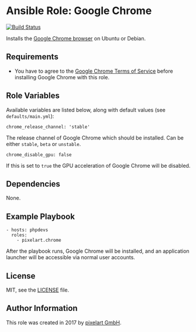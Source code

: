 # Ansible Role: Google Chrome

[![Build Status](https://travis-ci.org/pixelart/ansible-role-chrome.svg?branch=master)](https://travis-ci.org/pixelart/ansible-role-chrome)

Installs the [Google Chrome browser](https://www.google.com/intl/en/chrome/browser/desktop/index.html) on Ubuntu or Debian.

## Requirements

  - You have to agree to the [Google Chrome Terms of Service](https://www.google.com/intl/en/chrome/browser/privacy/eula_text.html) before installing Google Chrome with this role.

## Role Variables

Available variables are listed below, along with default values (see `defaults/main.yml`):

    chrome_release_channel: 'stable'

The release channel of Google Chrome which should be installed. Can be either `stable`, `beta` or `unstable`.

    chrome_disable_gpu: false
    
If this is set to `true` the GPU acceleration of Google Chrome will be disabled.

## Dependencies

None.

## Example Playbook

    - hosts: phpdevs
      roles:
        - pixelart.chrome

After the playbook runs, Google Chrome will be installed, and an application launcher will be accessible via normal user accounts.

## License

MIT, see the [LICENSE](LICENSE) file.

## Author Information

This role was created in 2017 by [pixelart GmbH](https://www.pixelart.at/).
